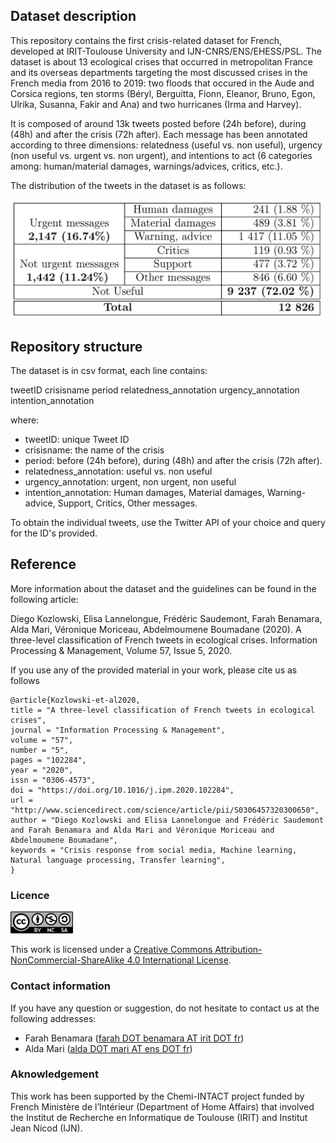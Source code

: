 ## Dataset description

This repository contains the first crisis-related dataset for French, developed at IRIT-Toulouse University and IJN-CNRS/ENS/EHESS/PSL. The dataset is about 13 ecological crises that occurred in metropolitan France and its overseas departments targeting the most discussed crises in the French media from 2016 to 2019: two floods that occured in the Aude and Corsica regions, ten storms (Béryl, Berguitta, Fionn, Eleanor, Bruno, Egon, Ulrika, Susanna, Fakir and Ana) and two hurricanes (Irma and Harvey).

It is composed of around 13k tweets  posted before (24h before), during (48h) and after the crisis (72h after). Each message has been annotated according to three dimensions: relatedness (useful vs. non useful), urgency (non useful vs. urgent vs. non urgent), and intentions to act (6 categories among: human/material damages, warnings/advices, critics, etc.).


The distribution of the tweets in the dataset is as follows: 

<img src="doc/table.png" width="500" />

## Repository structure

The dataset is in csv format, each line contains: 

tweetID crisisname period relatedness_annotation urgency_annotation intention_annotation

where:
- tweetID: unique Tweet ID
- crisisname: the name of the crisis
- period: before (24h before), during (48h) and after the crisis (72h after).
- relatedness_annotation: useful vs. non useful
- urgency_annotation: urgent, non urgent, non useful
- intention_annotation: Human damages, Material damages, Warning-advice, Support, Critics, Other messages.



To obtain the individual tweets, use the Twitter API of your choice and query for the ID's provided.

## Reference

More information about the dataset and the guidelines can be found in the following article:


Diego Kozlowski, Elisa Lannelongue, Frédéric Saudemont, Farah Benamara, Alda Mari, Véronique Moriceau, Abdelmoumene Boumadane (2020). A three-level classification of French tweets in ecological crises. Information Processing & Management, Volume 57, Issue 5, 2020.


If you use any of the provided material in your work, please cite us as follows


```
@article{Kozlowski-et-al2020,
title = "A three-level classification of French tweets in ecological crises",
journal = "Information Processing & Management",
volume = "57",
number = "5",
pages = "102284",
year = "2020",
issn = "0306-4573",
doi = "https://doi.org/10.1016/j.ipm.2020.102284",
url = "http://www.sciencedirect.com/science/article/pii/S0306457320300650",
author = "Diego Kozlowski and Elisa Lannelongue and Frédéric Saudemont and Farah Benamara and Alda Mari and Véronique Moriceau and Abdelmoumene Boumadane",
keywords = "Crisis response from social media, Machine learning, Natural language processing, Transfer learning",
}

```


### Licence

<img src="doc/1000px-CC-BY-NC-SA.png" width="100" />

This work is licensed under a [Creative Commons Attribution-NonCommercial-ShareAlike 4.0 International License](https://creativecommons.org/licenses/by-nc-sa/4.0/). 

### Contact information
If you have any question or suggestion, do not hesitate to contact us at the following addresses:
- Farah Benamara ([farah DOT benamara AT irit DOT fr](mailto:farah.benamara@irit.fr))
- Alda Mari ([alda DOT mari AT ens DOT fr](mailto:alda.mari@ens.fr))

### Aknowledgement
This work has been supported by the Chemi-INTACT project funded by French Ministère de l’Intérieur (Department
of Home Affairs) that involved the Institut de Recherche en Informatique de Toulouse (IRIT) and Institut Jean Nicod (IJN).

